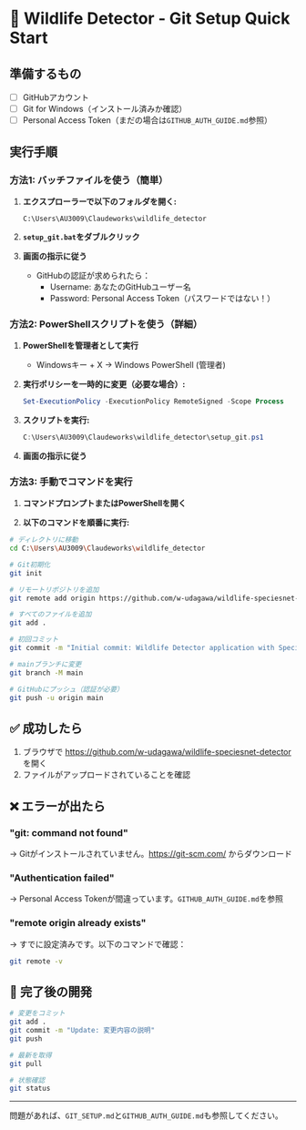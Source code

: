 # 🚀 Wildlife Detector - Git Setup Quick Start

## 準備するもの
- [ ] GitHubアカウント
- [ ] Git for Windows（インストール済みか確認）
- [ ] Personal Access Token（まだの場合は`GITHUB_AUTH_GUIDE.md`参照）

## 実行手順

### 方法1: バッチファイルを使う（簡単）

1. **エクスプローラーで以下のフォルダを開く:**
   ```
   C:\Users\AU3009\Claudeworks\wildlife_detector
   ```

2. **`setup_git.bat`をダブルクリック**

3. **画面の指示に従う**
   - GitHubの認証が求められたら：
     - Username: あなたのGitHubユーザー名
     - Password: Personal Access Token（パスワードではない！）

### 方法2: PowerShellスクリプトを使う（詳細）

1. **PowerShellを管理者として実行**
   - Windowsキー + X → Windows PowerShell (管理者)

2. **実行ポリシーを一時的に変更（必要な場合）:**
   ```powershell
   Set-ExecutionPolicy -ExecutionPolicy RemoteSigned -Scope Process
   ```

3. **スクリプトを実行:**
   ```powershell
   C:\Users\AU3009\Claudeworks\wildlife_detector\setup_git.ps1
   ```

4. **画面の指示に従う**

### 方法3: 手動でコマンドを実行

1. **コマンドプロンプトまたはPowerShellを開く**

2. **以下のコマンドを順番に実行:**

```bash
# ディレクトリに移動
cd C:\Users\AU3009\Claudeworks\wildlife_detector

# Git初期化
git init

# リモートリポジトリを追加
git remote add origin https://github.com/w-udagawa/wildlife-speciesnet-detector.git

# すべてのファイルを追加
git add .

# 初回コミット
git commit -m "Initial commit: Wildlife Detector application with SpeciesNet integration"

# mainブランチに変更
git branch -M main

# GitHubにプッシュ（認証が必要）
git push -u origin main
```

## ✅ 成功したら

1. ブラウザで https://github.com/w-udagawa/wildlife-speciesnet-detector を開く
2. ファイルがアップロードされていることを確認

## ❌ エラーが出たら

### "git: command not found"
→ Gitがインストールされていません。https://git-scm.com/ からダウンロード

### "Authentication failed"
→ Personal Access Tokenが間違っています。`GITHUB_AUTH_GUIDE.md`を参照

### "remote origin already exists"
→ すでに設定済みです。以下のコマンドで確認：
```bash
git remote -v
```

## 🎉 完了後の開発

```bash
# 変更をコミット
git add .
git commit -m "Update: 変更内容の説明"
git push

# 最新を取得
git pull

# 状態確認
git status
```

---
問題があれば、`GIT_SETUP.md`と`GITHUB_AUTH_GUIDE.md`も参照してください。

